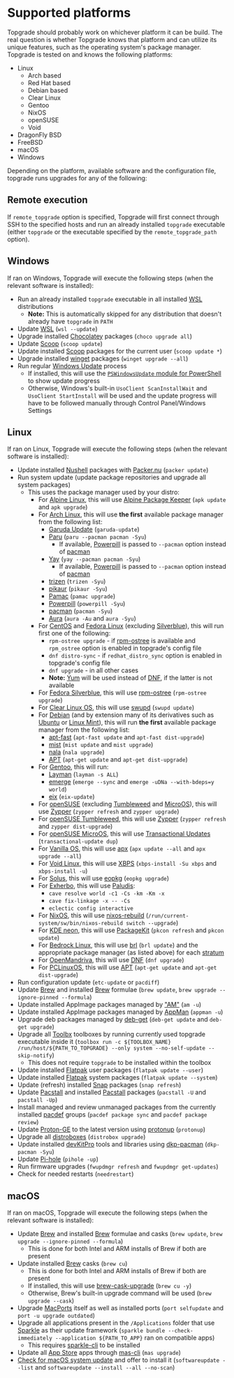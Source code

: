 # Supported platforms 

Topgrade should probably work on whichever platform it can be build. The real question is whether Topgrade knows that platform and can utilize its unique features, such as the operating system's package manager. Topgrade is tested on and knows the following platforms:

- Linux
  - Arch based
  - Red Hat based
  - Debian based
  - Clear Linux
  - Gentoo
  - NixOS
  - openSUSE
  - Void
- DragonFly BSD
- FreeBSD
- macOS
- Windows

Depending on the platform, available software and the configuration file, topgrade runs upgrades for any of the following:

## Remote execution

If `remote_topgrade` option is specified, Topgrade will first connect through SSH to the specified hosts
and run an already installed `topgrade` executable (either `topgrade` or the executable specified by the `remote_topgrade_path` option).

## Windows

If ran on Windows, Topgrade will execute the following steps (when the relevant software is installed):

- Run an already installed `topgrade` executable in all installed [WSL](https://learn.microsoft.com/en-us/windows/wsl/about) distributions
  - **Note:** This is automatically skipped for any distribution that doesn't already have `topgrade` in `PATH`
- Update [WSL](https://learn.microsoft.com/en-us/windows/wsl/basic-commands#update-wsl) (`wsl --update`)
- Upgrade installed [Chocolatey](https://chocolatey.org) packages (`choco upgrade all`)
- Update [Scoop](https://scoop.sh) (`scoop update`)
- Update installed [Scoop](https://scoop.sh) packages for the current user (`scoop update *`)
- Upgrade installed [winget](https://learn.microsoft.com/en-us/windows/package-manager/winget/) packages (`winget upgrade --all`)
- Run regular [Windows Update](https://support.microsoft.com/en-us/windows/update-windows-3c5ae7fc-9fb6-9af1-1984-b5e0412c556a) process
  - If installed, this will use the [`PSWindowsUpdate` module for PowerShell](https://www.powershellgallery.com/packages/PSWindowsUpdate) to show update progress
  - Otherwise, Windows's built-in `UsoClient ScanInstallWait` and `UsoClient StartInstall` will be used and the update progress will have to be followed manually through Control Panel/Windows Settings

## Linux

If ran on Linux, Topgrade will execute the following steps (when the relevant software is installed):

- Update installed [Nushell](https://www.nushell.sh) packages with [Packer.nu](https://github.com/Jan9103/packer.nu) (`packer update`)
- Run system update (update package repositories and upgrade all system packages)
  - This uses the package manager used by your distro:
    - For [Alpine Linux](https://www.alpinelinux.org), this will use [Alpine Package Keeper](https://wiki.alpinelinux.org/wiki/Alpine_Package_Keeper) (`apk update` and `apk upgrade`)
    - For [Arch Linux](https://archlinux.org), this will use **the first** available package manager from the following list:
      - [Garuda Update](https://wiki.garudalinux.org/en/garuda-update) (`garuda-update`)
      - [Paru](https://github.com/Morganamilo/paru) (`paru --pacman pacman -Syu`)
        - If available, [Powerpill](https://wiki.archlinux.org/title/Powerpill) is passed to `--pacman` option instead of [pacman](https://wiki.archlinux.org/title/Pacman)
      - [Yay](https://github.com/Jguer/yay) (`yay --pacman pacman -Syu`)
        - If available, [Powerpill](https://wiki.archlinux.org/title/Powerpill) is passed to `--pacman` option instead of [pacman](https://wiki.archlinux.org/title/Pacman)
      - [trizen](https://github.com/trizen/trizen/blob/master/TRIZEN.md) (`trizen -Syu`)
      - [pikaur](https://github.com/actionless/pikaur) (`pikaur -Syu`)
      - [Pamac](https://wiki.manjaro.org/index.php/Pamac) (`pamac upgrade`)
      - [Powerpill](https://wiki.archlinux.org/title/Powerpill) (`powerpill -Syu`)
      - [pacman](https://wiki.archlinux.org/title/Pacman) (`pacman -Syu`)
      - [Aura](https://github.com/fosskers/aura) (`aura -Au` and `aura -Syu`)
    - For [CentOS](https://www.centos.org) and [Fedora Linux](https://fedoraproject.org) (excluding [Silverblue](https://fedoraproject.org/silverblue/)), this will run first one of the following:
      - `rpm-ostree upgrade` - if [rpm-ostree](https://rpm-ostree.readthedocs.io/en/latest/) is available and `rpm_ostree` option is enabled in topgrade's config file
      - `dnf distro-sync` - if `redhat_distro_sync` option is enabled in topgrade's config file
      - `dnf upgrade` - in all other cases
      - **Note:** [Yum](https://fedoraproject.org/wiki/Yum) will be used instead of [DNF](https://github.com/rpm-software-management/dnf), if the latter is not available
    - For [Fedora Silverblue](https://fedoraproject.org/silverblue/), this will use [rpm-ostree](https://rpm-ostree.readthedocs.io/en/latest/) (`rpm-ostree upgrade`)
    - For [Clear Linux OS](https://clearlinux.org), this will use [swupd](https://clearlinux.github.io/clear-linux-documentation/guides/clear/swupd.html) (`swupd update`)
    - For [Debian](https://www.debian.org) (and by extension many of its derivatives such as [Ubuntu](https://ubuntu.com) or [Linux Mint](https://linuxmint.com)), this will run **the first** available package manager from the following list:
      - [apt-fast](https://github.com/ilikenwf/apt-fast) (`apt-fast update` and `apt-fast dist-upgrade`)
      - [mist](https://github.com/makedeb/mist) (`mist update` and `mist upgrade`)
      - [nala](https://gitlab.com/volian/nala) (`nala upgrade`)
      - [APT](https://en.wikipedia.org/wiki/APT_(software)) (`apt-get update` and `apt-get dist-upgrade`)
    - For [Gentoo](https://www.gentoo.org), this will run:
      - [Layman](https://wiki.gentoo.org/wiki/Layman) (`layman -s ALL`)
      - [emerge](https://wiki.gentoo.org/wiki/Emerge) (`emerge --sync` and `emerge -uDNa --with-bdeps=y world`)
      - [eix](https://wiki.gentoo.org/wiki/Eix) (`eix-update`)
    - For [openSUSE](https://opensuse.org) (excluding [Tumbleweed](https://get.opensuse.org/tumbleweed/) and [MicroOS](https://get.opensuse.org/microos/)), this will use [Zypper](https://en.opensuse.org/Portal:Zypper) (`zypper refresh` and `zypper upgrade`)
    - For [openSUSE Tumbleweed](https://opensuse.org/tumbleweed/), this will use [Zypper](https://en.opensuse.org/Portal:Zypper) (`zypper refresh` and `zypper dist-upgrade`)
    - For [openSUSE MicroOS](https://get.opensuse.org/microos/), this will use [Transactional Updates](https://kubic.opensuse.org/documentation/transactional-update-guide/transactional-update.html) (`transactional-update dup`)
    - For [Vanilla OS](https://vanillaos.org), this will use [apx](https://documentation.vanillaos.org/docs/apx/) (`apx update --all` and `apx upgrade --all`)
    - For [Void Linux](https://voidlinux.org), this will use [XBPS](https://docs.voidlinux.org/xbps/index.html) (`xbps-install -Su xbps` and `xbps-install -u`)
    - For [Solus](https://getsol.us), this will use [eopkg](https://help.getsol.us/docs/user/quick-start/package-management/eopkg) (`eopkg upgrade`)
    - For [Exherbo](http://exherbo.org), this will use [Paludis](https://wiki.gentoo.org/wiki/Paludis):
      - `cave resolve world -c1 -Cs -km -Km -x`
      - `cave fix-linkage -x -- -Cs`
      - `eclectic config interactive`
    - For [NixOS](https://nixos.org), this will use [nixos-rebuild](https://nixos.wiki/wiki/Nixos-rebuild) (`/run/current-system/sw/bin/nixos-rebuild switch --upgrade`)
    - For [KDE neon](https://neon.kde.org), this will use [PackageKit](https://www.freedesktop.org/software/PackageKit/pk-intro.html) (`pkcon refresh` and `pkcon update`)
    - For [Bedrock Linux](https://bedrocklinux.org), this will use [brl](https://www.freedesktop.org/software/PackageKit/pk-intro.html) (`brl update`) and the appropriate package manager (as listed above) for each [stratum](https://bedrocklinux.org/0.7/basic-usage.html#strata)
    - For [OpenMandriva](https://openmandriva.org), this will use [DNF](https://github.com/rpm-software-management/dnf) (`dnf upgrade`)
    - For [PCLinuxOS](https://www.pclinuxos.com), this will use [APT](https://en.wikipedia.org/wiki/APT_(software)) (`apt-get update` and `apt-get dist-upgrade`)
- Run configuration update (`etc-update` or `pacdiff`)
- Update [Brew](https://brew.sh) and installed [Brew](https://brew.sh) formulae (`brew update`, `brew upgrade --ignore-pinned --formula`)
- Update installed AppImage packages managed by ["AM"](https://github.com/ivan-hc/AM-Application-Manager) (`am -u`)
- Update installed AppImage packages managed by [AppMan](https://github.com/ivan-hc/AppMan) (`appman -u`)
- Upgrade deb packages managed by [deb-get](https://github.com/wimpysworld/deb-get) (`deb-get update` and `deb-get upgrade`)
- Upgrade all [Toolbx](https://containertoolbx.org) toolboxes by running currently used topgrade executable inside it (`toolbox run -c ${TOOLBOX_NAME} /run/host/${PATH_TO_TOPGRADE} --only system --no-self-update --skip-notify`)
  - This does not require `topgrade` to be installed within the toolbox
- Update installed [Flatpak](https://flatpak.org) user packages (`flatpak update --user`)
- Update installed [Flatpak](https://flatpak.org) system packages (`flatpak update --system`)
- Update (refresh) installed [Snap](https://snapcraft.io/about) packages (`snap refresh`)
- Update [Pacstall](https://pacstall.dev) and installed [Pacstall](https://pacstall.dev) packages (`pacstall -U` and `pacstall -Up`)
- Install managed and review unmanaged packages from the currently installed [pacdef](https://github.com/steven-omaha/pacdef) groups (`pacdef package sync` and `pacdef package review`)
- Update [Proton-GE](https://github.com/GloriousEggroll/proton-ge-custom) to the latest version using [protonup](https://github.com/AUNaseef/protonup) (`protonup`)
- Upgrade all [distroboxes](https://distrobox.privatedns.org/) (`distrobox upgrade`)
- Update installed [devKitPro](https://devkitpro.org/wiki/About) tools and libraries using [dkp-pacman](https://devkitpro.org/wiki/devkitPro_pacman) (`dkp-pacman -Syu`)
- Update [Pi-hole](https://pi-hole.net) (`pihole -up`)
- Run firmware upgrades (`fwupdmgr refresh` and `fwupdmgr get-updates`)
- Check for needed restarts (`needrestart`)

## macOS

If ran on macOS, Topgrade will execute the following steps (when the relevant software is installed):

- Update [Brew](https://brew.sh) and installed [Brew](https://brew.sh) formulae and casks (`brew update`, `brew upgrade --ignore-pinned --formula`)
  - This is done for both Intel and ARM installs of Brew if both are present
- Update installed [Brew](https://brew.sh) casks (`brew cu`)
  - This is done for both Intel and ARM installs of Brew if both are present
  - If installed, this will use [brew-cask-upgrade](https://github.com/buo/homebrew-cask-upgrade) (`brew cu -y`)
  - Otherwise, Brew's built-in upgrade command will be used (`brew upgrade --cask`)
- Upgrade [MacPorts](https://www.macports.org) itself as well as installed ports (`port selfupdate` and `port -u upgrade outdated`)
- Upgrade all applications present in the `/Applications` folder that use [Sparkle](https://sparkle-project.org) as their update framework (`sparkle bundle --check-immediately --application ${PATH_TO_APP}` ran on compatible apps)
  - This requires [sparkle-cli](https://sparkle-project.org/documentation/sparkle-cli/) to be installed
- Update all [App Store](https://www.apple.com/app-store/) apps through [mas-cli](https://github.com/mas-cli/mas) (`mas upgrade`)
- [Check for macOS system update](https://support.apple.com/en-us/HT201541) and offer to install it (`softwareupdate --list` and `softwareupdate --install --all --no-scan`)
